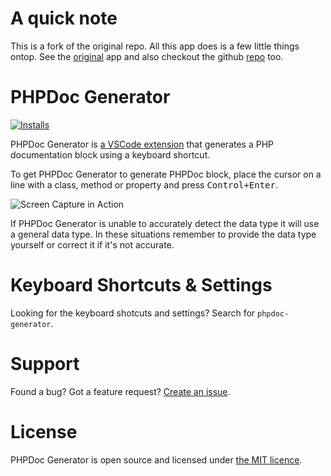 # A quick note
This is a fork of the original repo. All this app does is a few little things ontop. See the [original](https://marketplace.visualstudio.com/items?itemName=ronvanderheijden.phpdoc-generator) app and also checkout the github [repo](https://github.com/ronvanderheijden/vscode-phpdoc-generator) too.


# PHPDoc Generator

[![Installs](https://img.shields.io/visual-studio-marketplace/v/ronvanderheijden.phpdoc-generator)](https://marketplace.visualstudio.com/items?itemName=ronvanderheijden.phpdoc-generator)

PHPDoc Generator is [a VSCode extension](https://marketplace.visualstudio.com/items?itemName=ronvanderheijden.phpdoc-generator) that generates a PHP documentation block using a keyboard shortcut.

To get PHPDoc Generator to generate PHPDoc block, place the cursor on a line with a class, method or property and press <kbd>Control+Enter</kbd>.

![Screen Capture in Action](https://raw.githubusercontent.com/ronvanderheijden/vscode-phpdoc-generator/master/assets/screencast.gif)

If PHPDoc Generator is unable to accurately detect the data type it will use a general data type. In these situations remember to provide the data type yourself or correct it if it's not accurate.
<!--PHPDoc Generator can also update the PHPDoc blocks for you.-->

# Keyboard Shortcuts & Settings
Looking for the keyboard shotcuts and settings? Search for `phpdoc-generator`.

# Support
Found a bug? Got a feature request?  [Create an issue](https://github.com/ronvanderheijden/vscode-phpdoc-generator/issues).

# License
PHPDoc Generator is open source and licensed under [the MIT licence](https://github.com/ronvanderheijden/vscode-phpdoc-generator/blob/master/LICENSE.txt).
